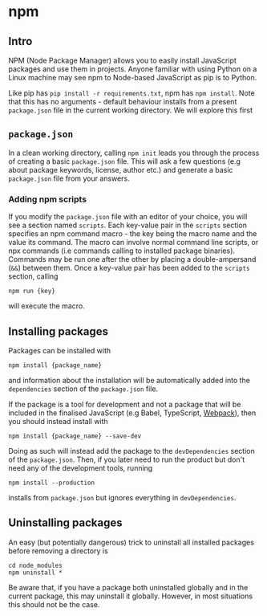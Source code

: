 # npm

## Intro

NPM (Node Package Manager) allows you to easily install JavaScript packages and use them in projects.
Anyone familiar with using Python on a Linux machine may see npm to Node-based JavaScript as pip is to Python.

Like pip has `pip install -r requirements.txt`, npm has `npm install`.
Note that this has no arguments - default behaviour installs from a present `package.json` file in the current working directory.
We will explore this first

## `package.json`

In a clean working directory, calling `npm init` leads you through the process of creating a basic `package.json` file.
This will ask a few questions (e.g about package keywords, license, author etc.) and generate a basic `package.json` file from your answers.

### Adding npm scripts

If you modify the `package.json` file with an editor of your choice, you will see a section named `scripts`.
Each key-value pair in the `scripts` section specifies an npm command macro - the key being the macro name and the value its command.
The macro can involve normal command line scripts, or npx commands (i.e commands calling to installed package binaries).
Commands may be run one after the other by placing a double-ampersand (`&&`) between them.
Once a key-value pair has been added to the `scripts` section, calling
```
npm run {key}
```
will execute the macro.


## Installing packages

Packages can be installed with
```
npm install {package_name}
```
and information about the installation will be automatically added into the `dependencies` section of the `package.json` file.

If the package is a tool for development and not a package that will be included in the finalised JavaScript (e.g Babel, TypeScript, [Webpack](https://github.com/OneSlightWeirdo/npm-notes/blob/master/notes/webpack.md)), then you should instead install with
```
npm install {package_name} --save-dev
```

Doing as such will instead add the package to the `devDependencies` section of the `package.json`.
Then, if you later need to run the product but don't need any of the development tools, running
```
npm install --production
```
installs from `package.json` but ignores everything in `devDependencies`.

## Uninstalling packages

An easy (but potentially dangerous) trick to uninstall all installed packages before removing a directory is
```
cd node_modules
npm uninstall *
```

Be aware that, if you have a package both uninstalled globally and in the current package, this may uninstall it globally.
However, in most situations this should not be the case.
